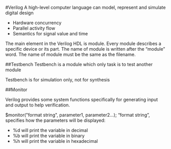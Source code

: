 #Verilog
A high-level computer language can model, represent and simulate digital design
 * Hardware concurrency
 * Parallel activity flow
 * Semantics for signal value and time
 
The main element in the Verilog HDL is module.
Every module describes a specific device or its part.
The name of module is written after the “module” word.
The name of module must be the same as the filename.

##Testbench
Testbench is a module which only task is
to test another module

Testbench is for simulation only, not for synthesis

##Monitor

Verilog provides some system functions specifically for generating
input and output to help verification.

$monitor("format string", parameter1, parameter2...);
“format string”, specifies how the parameters will be displayed:
 * %d will print the variable in decimal
 * %b will print the variable in binary
 * %h will print the variable in hexadecimal